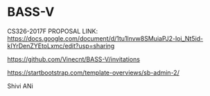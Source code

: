 

# BASS-V
CS326-2017F 
PROPOSAL LINK: https://docs.google.com/document/d/1tu1lnvw8SMuiaPJ2-loi_Nt5id-kIYrDenZYEtoLxmc/edit?usp=sharing

https://github.com/Vinecnt/BASS-V/invitations

https://startbootstrap.com/template-overviews/sb-admin-2/

Shivi
ANi
